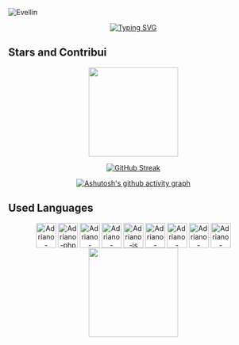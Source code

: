 ![Evellin](https://files.fm/u/6mktheq6q5)

<div align="center">
   
[![Typing SVG](https://readme-typing-svg.herokuapp.com?font=Fira+Code&size=30&pause=1000&color=70A5FD&center=true&width=600&height=100&lines=Olá,+Meu+nome+é+Evellin+Gonçalves;I+really+like+programming;and+solving+challenges)](https://git.io/typing-svg)

</div>


## Stars and Contribui


<div align="center">
  <a href="https://github.com/Morrigan-silva">
  <img height="180em" src="https://github-readme-stats.vercel.app/api?username=Morrigan-silva&show_icons=true&theme=tokyonight&include_all_commits=true&count_private=true"/>
  
  [![GitHub Streak](https://streak-stats.demolab.com?user=Morrigan-silva&theme=tokyonight-duo&hide_border=true&border_radius=4.1&date_format=j%20M%5B%20Y%5D&mode=weekly)](https://git.io/streak-stats)

  [![Ashutosh's github activity graph](https://github-readme-activity-graph.vercel.app/graph?username=Morrigan-silva&bg_color=1a1b27&color=bf91f3&line=bf91f3&point=200528&area=true&hide_border=true)](https://github.com/ashutosh00710/github-readme-activity-graph)

  
</div>

## Used Languages


<div style="display: inline_block" align="center">
  <img align="center" alt="Adriano-CShap" height="50" width="40" src="https://cdn.jsdelivr.net/gh/devicons/devicon/icons/csharp/csharp-original.svg" />
  <img align="center" alt="Adriano-php" height="50" width="40" src="https://cdn.jsdelivr.net/gh/devicons/devicon/icons/php/php-original.svg" />
  <img align="center" alt="Adriano-html5" height="50" width="40" src="https://cdn.jsdelivr.net/gh/devicons/devicon/icons/html5/html5-original.svg" />
  <img align="center" alt="Adriano-css3" height="50" width="40" src="https://cdn.jsdelivr.net/gh/devicons/devicon/icons/css3/css3-original.svg" />
  <img align="center" alt="Adriano-js" height="50" width="40" src="https://cdn.jsdelivr.net/gh/devicons/devicon/icons/javascript/javascript-original.svg" />
  <img  align="center" alt="Adriano-react" height="50" width="40" src="https://cdn.jsdelivr.net/gh/devicons/devicon/icons/react/react-original-wordmark.svg" />
  <img align="center" alt="Adriano-bootstrap" height="50" width="40" src="https://cdn.jsdelivr.net/gh/devicons/devicon/icons/bootstrap/bootstrap-original.svg" />    
  <img align="center" alt="Adriano-laravel" height="50" width="40" src="https://cdn.jsdelivr.net/gh/devicons/devicon/icons/laravel/laravel-plain-wordmark.svg" />
  <img align="center" alt="Adriano-dotnet" height="50" width="40" src="https://cdn.jsdelivr.net/gh/devicons/devicon/icons/dot-net/dot-net-original.svg" />           
</div>

<div align="center">
  <a href="https://github.com/Morrigan-silva">
  <img height="180em" src="https://github-readme-stats.vercel.app/api/top-langs/?username=Morrigan-silva&layout=compact&langs_count=7&theme=tokyonight"/>  
</div>
